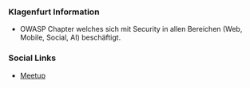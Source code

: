 ### Klagenfurt Information
* OWASP Chapter welches sich mit Security in allen Bereichen (Web, Mobile, Social, AI) beschäftigt.

### Social Links
* [Meetup](#)

